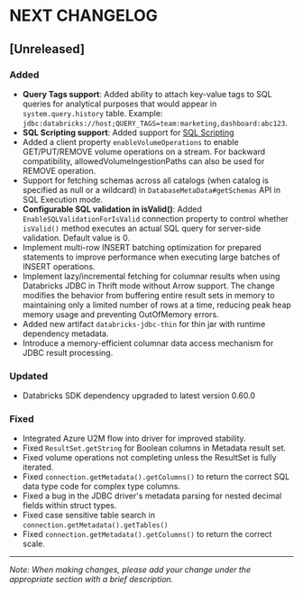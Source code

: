 # NEXT CHANGELOG

## [Unreleased]

### Added

- **Query Tags support**: Added ability to attach key-value tags to SQL queries for analytical purposes that would appear in `system.query.history` table. Example: `jdbc:databricks://host;QUERY_TAGS=team:marketing,dashboard:abc123`. 
- **SQL Scripting support**: Added support for [SQL Scripting](https://docs.databricks.com/aws/en/sql/language-manual/sql-ref-scripting)
- Added a client property `enableVolumeOperations` to enable  GET/PUT/REMOVE volume operations on a stream. For backward compatibility, allowedVolumeIngestionPaths can also be used for REMOVE operation.
- Support for fetching schemas across all catalogs (when catalog is specified as null or a wildcard) in `DatabaseMetaData#getSchemas` API in SQL Execution mode.
- **Configurable SQL validation in isValid()**: Added `EnableSQLValidationForIsValid` connection property to control whether `isValid()` method executes an actual SQL query for server-side validation. Default value is 0.
- Implement multi-row INSERT batching optimization for prepared statements to improve performance when executing large batches of INSERT operations.
- Implement lazy/incremental fetching for columnar results when using Databricks JDBC in Thrift mode without Arrow support. The change modifies the behavior from buffering entire result sets in memory to maintaining only a limited number of rows at a time, reducing peak heap memory usage and preventing OutOfMemory errors.
- Added new artifact `databricks-jdbc-thin` for thin jar with runtime dependency metadata.
- Introduce a memory-efficient columnar data access mechanism for JDBC result processing.

### Updated
- Databricks SDK dependency upgraded to latest version 0.60.0

### Fixed
- Integrated Azure U2M flow into driver for improved stability.
- Fixed `ResultSet.getString` for Boolean columns in Metadata result set.
- Fixed volume operations not completing unless the ResultSet is fully iterated.
- Fixed `connection.getMetadata().getColumns()` to return the correct SQL data type code for complex type columns.
- Fixed a bug in the JDBC driver's metadata parsing for nested decimal fields within struct types.
- Fixed case sensitive table search in `connection.getMetadata().getTables()`
- Fixed `connection.getMetadata().getColumns()` to return the correct scale.
---
*Note: When making changes, please add your change under the appropriate section with a brief description.* 
